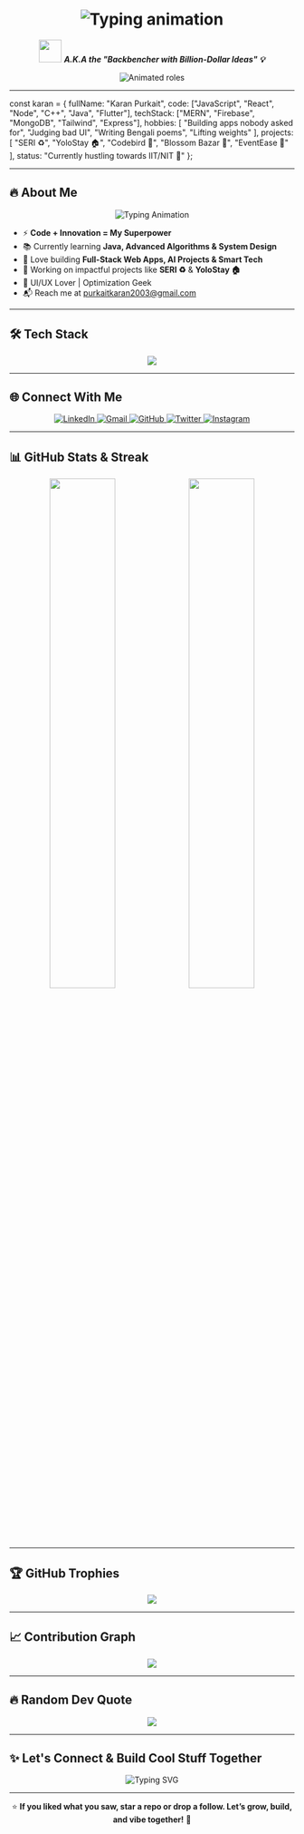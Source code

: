 <!-- README.md for Karan Purkait -->
<h1 align="center">
  <img src="https://readme-typing-svg.herokuapp.com?font=Fira+Code&size=28&duration=3000&pause=1000&color=00BFFF&center=true&vCenter=true&width=500&lines=Heyyy%2C+I'm+Karan+Purkait+%F0%9F%91%8B" alt="Typing animation" />
</h1>

<p align="center">
  <img src="https://media.giphy.com/media/hvRJCLFzcasrR4ia7z/giphy.gif" width="40px" />
  <b><i>A.K.A the "Backbencher with Billion-Dollar Ideas" 💡</i></b>
</p>

<p align="center">
  <img src="https://readme-typing-svg.herokuapp.com?font=Fira+Code&weight=600&size=20&pause=1000&color=FF61C6&center=true&vCenter=true&width=800&lines=MERN+Dev+%E2%9A%9B%EF%B8%8F;Tech+Tinkerer+%F0%9F%9B%A0;App+Architect+%F0%9F%93%B1;Bug+Whisperer+%F0%9F%90%9E;Science+Congress+Samurai+%F0%9F%A7%AA" alt="Animated roles" />
</p>


---

const karan = {
  fullName: "Karan Purkait",
  code: ["JavaScript", "React", "Node", "C++", "Java", "Flutter"],
  techStack: ["MERN", "Firebase", "MongoDB", "Tailwind", "Express"],
  hobbies: [
    "Building apps nobody asked for",
    "Judging bad UI",
    "Writing Bengali poems",
    "Lifting weights"
  ],
  projects: [
    "SERI ♻️",
    "YoloStay 🏠",
    "Codebird 🐤",
    "Blossom Bazar 🌸",
    "EventEase 🎤"
  ],
  status: "Currently hustling towards IIT/NIT 🚀"
};



---

## 🔥 About Me  
<p align="center">
  <img src="https://readme-typing-svg.herokuapp.com?font=Fira+Code&weight=600&size=22&pause=1000&color=F7F7F7&center=true&vCenter=true&width=700&lines=MERN+Stack+Developer+%7C+Tech+Enthusiast;Building+Cool+Stuff+with+Code+🚀;Creating+Impact+Through+Tech+💪;Full-Stack+Web+Dev+%7C+Problem+Solver;Passionate+About+Open-Source+%F0%9F%92%AA" alt="Typing Animation" />
</p>

- ⚡ **Code + Innovation = My Superpower**  
- 📚 Currently learning **Java, Advanced Algorithms & System Design**
- 🧠 Love building **Full-Stack Web Apps, AI Projects & Smart Tech**
- 🌱 Working on impactful projects like **SERI ♻️** & **YoloStay 🏠**
- 🎨 UI/UX Lover | Optimization Geek  
- 📬 Reach me at [purkaitkaran2003@gmail.com](mailto:purkaitkaran2003@gmail.com)

---

## 🛠️ Tech Stack

<p align="center">
  <img src="https://skillicons.dev/icons?i=js,react,nodejs,express,mongodb,html,css,git,vscode,firebase,cpp,java" />
</p>

---

## 🌐 Connect With Me  
<p align="center">
  <a href="https://www.linkedin.com/in/karan-purkait-609672251" target="_blank">
    <img src="https://img.shields.io/badge/LinkedIn-%230A66C2.svg?style=for-the-badge&logo=linkedin&logoColor=white" alt="LinkedIn">
  </a>
  <a href="mailto:purkaitkaran2003@gmail.com" target="_blank">
    <img src="https://img.shields.io/badge/Gmail-D14836.svg?style=for-the-badge&logo=gmail&logoColor=white" alt="Gmail">
  </a>
  <a href="https://github.com/karan-purkait" target="_blank">
    <img src="https://img.shields.io/badge/GitHub-%23121011.svg?style=for-the-badge&logo=github&logoColor=white" alt="GitHub">
  </a>
  <a href="https://twitter.com/your-twitter-id" target="_blank">
    <img src="https://img.shields.io/badge/Twitter-%231DA1F2.svg?style=for-the-badge&logo=twitter&logoColor=white" alt="Twitter">
  </a>
  <a href="https://instagram.com/your-instagram-id" target="_blank">
    <img src="https://img.shields.io/badge/Instagram-%23E4405F.svg?style=for-the-badge&logo=instagram&logoColor=white" alt="Instagram">
  </a>
</p>

---

## 📊 GitHub Stats & Streak

<p align="center">
  <img width="48%" src="https://github-readme-stats.vercel.app/api?username=karan-purkait&show_icons=true&theme=tokyonight&hide_border=true&count_private=true" />
  <img width="48%" src="https://streak-stats.demolab.com?user=karan-purkait&theme=tokyonight&hide_border=true" />
</p>

---

## 🏆 GitHub Trophies  
<p align="center">
  <img src="https://github-profile-trophy.vercel.app/?username=karan-purkait&theme=radical&no-frame=true&column=6" />
</p>

---

## 📈 Contribution Graph  
<p align="center">
  <img src="https://github-readme-activity-graph.vercel.app/graph?username=karan-purkait&theme=react-dark" />
</p>

---

## 🔥 Random Dev Quote  
<p align="center">
  <img src="https://quotes-github-readme.vercel.app/api?type=horizontal&theme=radical" />
</p>

---
## ✨ Let's Connect & Build Cool Stuff Together

<p align="center">
  <img src="https://readme-typing-svg.herokuapp.com?font=Fira+Code&weight=500&size=20&pause=1000&color=0D82C4&center=true&vCenter=true&width=500&lines=Let's+Connect!+🚀;Slide+into+my+Inbox+or+DMs!+📬;Collab+%7C+Contribute+%7C+Create+%F0%9F%92%A1;Open+to+cool+projects+%26+chaotic+debugging+sessions!+🔥" alt="Typing SVG" />
</p>

---

<p align="center">
  ⭐ <b>If you liked what you saw, star a repo or drop a follow. Let’s grow, build, and vibe together!</b> 🌱
</p>
